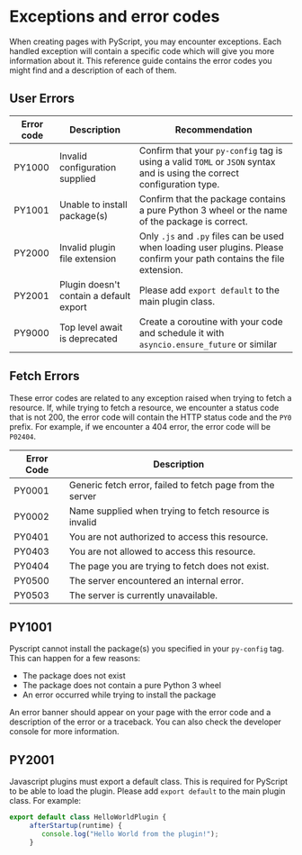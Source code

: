 # Exceptions and error codes

When creating pages with PyScript, you may encounter exceptions. Each handled exception will contain a specific code which will give you more information about it.
This reference guide contains the error codes you might find and a description of each of them.

## User Errors

| Error code | Description                             | Recommendation                                                                                                          |
| ---------- | --------------------------------------- | ----------------------------------------------------------------------------------------------------------------------- |
| PY1000     | Invalid configuration supplied          | Confirm that your `py-config` tag is using a valid `TOML` or `JSON` syntax and is using the correct configuration type. |
| PY1001     | Unable to install package(s)            | Confirm that the package contains a pure Python 3 wheel or the name of the package is correct.                          |
| PY2000     | Invalid plugin file extension           | Only `.js` and `.py` files can be used when loading user plugins. Please confirm your path contains the file extension. |
| PY2001     | Plugin doesn't contain a default export | Please add `export default` to the main plugin class.                                                                   |
| PY9000     | Top level await is deprecated           | Create a coroutine with your code and schedule it with `asyncio.ensure_future` or similar                               |

## Fetch Errors

These error codes are related to any exception raised when trying to fetch a resource. If, while trying to fetch a resource, we encounter a status code that is not 200, the error code will contain the HTTP status code and the `PY0` prefix. For example, if we encounter a 404 error, the error code will be `P02404`.

| Error Code | Description                                               |
| ---------- | --------------------------------------------------------- |
| PY0001     | Generic fetch error, failed to fetch page from the server |
| PY0002     | Name supplied when trying to fetch resource is invalid    |
| PY0401     | You are not authorized to access this resource.           |
| PY0403     | You are not allowed to access this resource.              |
| PY0404     | The page you are trying to fetch does not exist.          |
| PY0500     | The server encountered an internal error.                 |
| PY0503     | The server is currently unavailable.                      |

## PY1001

Pyscript cannot install the package(s) you specified in your `py-config` tag. This can happen for a few reasons:

-   The package does not exist
-   The package does not contain a pure Python 3 wheel
-   An error occurred while trying to install the package

An error banner should appear on your page with the error code and a description of the error or a traceback. You can also check the developer console for more information.

## PY2001

Javascript plugins must export a default class. This is required for PyScript to be able to load the plugin. Please add `export default` to the main plugin class. For example:

```js
export default class HelloWorldPlugin {
     afterStartup(runtime) {
        console.log("Hello World from the plugin!");
     }
```
